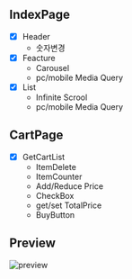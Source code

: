 

## IndexPage
- [x] Header 
  - 숫자변경
- [x] Feacture
  - Carousel
  - pc/mobile Media Query
- [x] List
  - Infinite Scrool
  - pc/mobile Media Query  
    
## CartPage
- [x] GetCartList
  - ItemDelete
  - ItemCounter
  - Add/Reduce Price
  - CheckBox
  - get/set TotalPrice
  - BuyButton



## Preview
![preview](https://user-images.githubusercontent.com/38929712/113382480-7e7a2180-93bc-11eb-9392-719a97f46859.gif)
